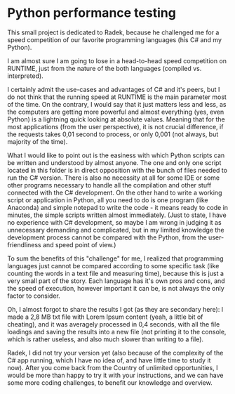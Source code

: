 # Python performance testing
This small project is dedicated to Radek, because he challenged me for a
speed competition of our favorite programming languages (his C# and my Python).

I am almost sure I am going to lose in a head-to-head speed competition on
RUNTIME, just from the nature of the both languages (compiled vs. interpreted).

I certainly admit the use-cases and advantages of C# and it's peers, but I do not
think that the running speed at RUNTIME is the main parameter most of the time.
On the contrary, I would say that it just matters less and less, as the computers
are getting more powerful and almost everything (yes, even Python) is a lightning quick
looking at absolute values. Meaning that for the most applications (from the user perspective), it is not crucial difference, if the requests takes 0,01 second to process, or only 0,001 (not always, but majority of the time).

What I would like to point out is the easiness with which Python scripts can be
written and understood by almost anyone. The one and only one script located in this folder is in direct opposition with the bunch of files needed to run the C# version.
There is also no necessity at all for some IDE or some other programs necessary
to handle all the compilation and other stuff connected with the C# development.
On the other hand to write a working script or application in Python, all you
need to do is one program (like Anaconda) and simple notepad to write the code -
it means ready to code in minutes, the simple scripts written almost immediately.
(Just to state, I have no experience with C# development, so maybe I am wrong in
judging it as unnecessary demanding and complicated, but in my limited knowledge
the development process cannot be compared with the Python, from the user-friendliness and speed point of view.)

To sum the benefits of this "challenge" for me, I realized that programming
languages just cannot be compared according to some specific task (like counting
the words in a text file and measuring time), because this is just a very small
part of the story. Each language has it's own pros and cons, and the speed
of execution, however important it can be, is not always the only factor to
consider.

Oh, I almost forgot to share the results I got (as they are secondary here):
I made a 2,8 MB txt file with Lorem Ipsum content (yeah, a little bit of cheating),
and it was averagely processed in 0,4 seconds, with all the file loadings and
saving the results into a new file (not printing it to the console, which is rather
useless, and also much slower than writing to a file).

Radek, I did not try your version yet (also because of the complexity of the C# app
running, which I have no idea of, and have little time to study it now). After
you come back from the Country of unlimited opportunities, I would be more than
happy to try it with your instructions, and we can have some more coding challenges, to benefit our knowledge and overview.
